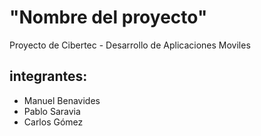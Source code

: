 # "Nombre del proyecto"
Proyecto de Cibertec - Desarrollo de Aplicaciones Moviles

## integrantes:
- Manuel Benavides
- Pablo Saravia
- Carlos Gómez


